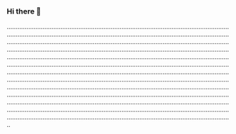 ### Hi there 👋

..............................................................................................................................................................................................................................................................................................................................................................................................................................................................................................................................................................................................................................................................................................................................................................................................................................................................................................................................................................................................................................................................................................................................................................................................................................................................................................................................................................................................................................................................................................................................................................................................................................................................................